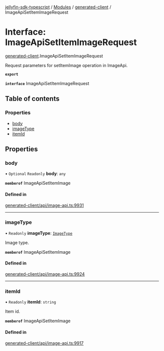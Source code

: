 [jellyfin-sdk-typescript](../README.md) / [Modules](../modules.md) / [generated-client](../modules/generated_client.md) / ImageApiSetItemImageRequest

# Interface: ImageApiSetItemImageRequest

[generated-client](../modules/generated_client.md).ImageApiSetItemImageRequest

Request parameters for setItemImage operation in ImageApi.

**`export`**

**`interface`** ImageApiSetItemImageRequest

## Table of contents

### Properties

- [body](generated_client.ImageApiSetItemImageRequest.md#body)
- [imageType](generated_client.ImageApiSetItemImageRequest.md#imagetype)
- [itemId](generated_client.ImageApiSetItemImageRequest.md#itemid)

## Properties

### body

• `Optional` `Readonly` **body**: `any`

**`memberof`** ImageApiSetItemImage

#### Defined in

[generated-client/api/image-api.ts:9931](https://github.com/thornbill/jellyfin-sdk-typescript/blob/46678c1/src/generated-client/api/image-api.ts#L9931)

___

### imageType

• `Readonly` **imageType**: [`ImageType`](../enums/generated_client.ImageType.md)

Image type.

**`memberof`** ImageApiSetItemImage

#### Defined in

[generated-client/api/image-api.ts:9924](https://github.com/thornbill/jellyfin-sdk-typescript/blob/46678c1/src/generated-client/api/image-api.ts#L9924)

___

### itemId

• `Readonly` **itemId**: `string`

Item id.

**`memberof`** ImageApiSetItemImage

#### Defined in

[generated-client/api/image-api.ts:9917](https://github.com/thornbill/jellyfin-sdk-typescript/blob/46678c1/src/generated-client/api/image-api.ts#L9917)

